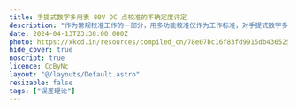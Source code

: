 ```yaml
---
title: 手提式数字多用表 80V DC 点校准的不确定度评定
description: "作为常规校准工作的一部分，用多功能校准仪作为工作标准，对手提式数字多用表（DMM）80 V DC 点进行校准，并给出一份校准证书。对被校准的量进行直接测量的校准的过程都大同小异，可以以此作为参考。"
date: 2024-04-13T23:30:00.000Z
photo: https://xkcd.in/resources/compiled_cn/78e07bc16f83fd9915db436525e0d88c.jpg
hide_cover: true
noscript: true
licence: CcByNc
layout: "@/layouts/Default.astro"
resizable: false
tags: ["误差理论"]
---
```


<object data="https://github.com/OverflowCat/blog/assets/20166026/bfbba98c-c917-401c-8637-2aa1672a198a" type="image/svg+xml" id="typst-svg" ></object>

<style>
  #typst-svg {
    margin: 0 auto;
    display: block;
    min-width: 450px;
    width: min(900px, 100%);
    /* width="499px" height="2900px" */
    aspect-ratio: 499 / 2900;
  }
</style>
